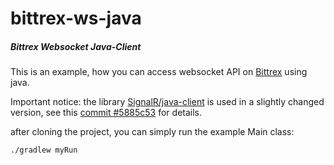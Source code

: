 # bittrex-ws-java

##### Bittrex Websocket Java-Client

This is an example, how you can access websocket API on [Bittrex] using java.

Important notice: the library [SignalR/java-client] is used in a slightly changed version, see this [commit #5885c53] for details.

after cloning the project, you can simply run the example Main class:
```bash
./gradlew myRun
```

[Bittrex]: <https://bittrex.com/>
[SignalR/java-client]: <https://github.com/SignalR/java-client>
[commit #5885c53]: <https://github.com/andre77/java-client/commit/5885c53061fd2d3854fd1611457d37393f383e16>
